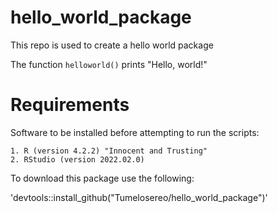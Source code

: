 # hello_world_package
This repo is used to create a hello world package

The function `helloworld()` prints "Hello, world!"

# Requirements

Software to be installed before attempting to run the scripts:

    1. R (version 4.2.2) "Innocent and Trusting"
    2. RStudio (version 2022.02.0)
    
To download this package use the following:

'devtools::install_github("Tumelosereo/hello_world_package")' 



